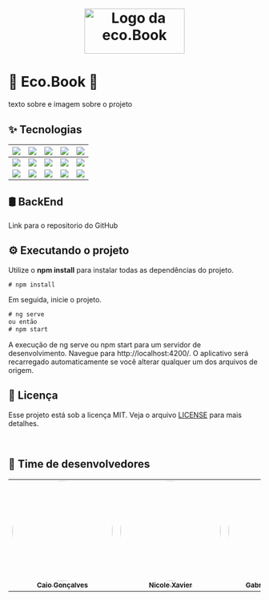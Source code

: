 <h1 align="center">
  <img src="https://i.imgur.com/1sacd8p.png" alt="Logo da eco.Book" width="200" height="90">
</h1>

# 🌱 Eco.Book 🌱
texto sobre
e imagem sobre o projeto

## ✨ Tecnologias
| <img align="center" src="https://img.shields.io/badge/HTML5-E34F26?style=for-the-badge&logo=html5&logoColor=white"> | <img src="https://img.shields.io/badge/Angular-DD0031?style=for-the-badge&logo=angular&logoColor=white"> | <img src="https://img.shields.io/badge/Java-5B4638?style=for-the-badge&logo=java&logoColor=white"> | <img src="https://img.shields.io/badge/Git-F05032?style=for-the-badge&logo=git&logoColor=white"> | <img src="https://img.shields.io/badge/Heroku-430098?style=for-the-badge&logo=heroku&logoColor=white"> |
| :----------------------------------------------------------: | :----------------------------------------------------------: | :----------------------------------------------------------: | :----------------------------------------------------------: | :----------------------------------------------------------: |
| <img src="https://img.shields.io/badge/CSS3-1572B6?style=for-the-badge&logo=css3&logoColor=white"> | <img src="https://img.shields.io/badge/TypeScript-007ACC?style=for-the-badge&logo=typescript&logoColor=white"> | <img src="https://img.shields.io/badge/Spring_Boot-F2F4F9?style=for-the-badge&logo=spring-boot"> | <img src="https://img.shields.io/badge/Swagger-808080?style=for-the-badge&logo=Swagger&logoColor=white"> |   <img src="https://img.shields.io/badge/Visual_Studio-FFFF00?style=for-the-badge&logo=visual%20studio&logoColor=black">  |
| <img src="https://img.shields.io/badge/JavaScript-323330?style=for-the-badge&logo=javascript&logoColor=F7DF1E"> | <img src="https://img.shields.io/badge/Bootstrap-563D7C?style=for-the-badge&logo=bootstrap&logoColor=white"> | <img src="https://img.shields.io/badge/MySQL-00000F?style=for-the-badge&logo=mysql&logoColor=white"> | <img src="https://img.shields.io/badge/Postman-FF6C37?style=for-the-badge&logo=Postman&logoColor=white"> | <img src="https://img.shields.io/badge/Eclipse-2C2255?style=for-the-badge&logo=eclipse&logoColor=white"> | 

## 🛢 BackEnd

Link para o repositorio do GitHub

## ⚙ Executando o projeto
Utilize o **npm install** para instalar todas as dependências do projeto.
```cl
# npm install
```
Em seguida, inicie o projeto.

```cl
# ng serve
ou então 
# npm start
```
A execução de ng serve ou npm start para um servidor de desenvolvimento. Navegue para http://localhost:4200/. O aplicativo será recarregado automaticamente se você alterar qualquer um dos arquivos de origem.

## 📄 Licença

Esse projeto está sob a licença MIT. Veja o arquivo [LICENSE](LICENSE.md) para mais detalhes.

<br />

## :juggling_person: Time de desenvolvedores
<table>
  <tr>
  <td align="center"><a href="http://www.linkedin.com/in/caio-vinicius-gon%C3%A7alves-6160911a8"><img style="border-radius: 50%;" 
  src="https://avatars.githubusercontent.com/u/56900094?s=400&u=bf88789596118759cde5958b1017c7d076df6dd6&v=4" 
  width="200px;" alt=""/><br /><sub><b>Caio Gonçalves</b></sub></a><br />
  
  <td align="center"><a href="https://www.instagram.com/_nicolexavier/"><img style="border-radius: 50%;" 
  src="https://avatars.githubusercontent.com/u/88196586?s=400&v=4" 
  width="200px;" alt=""/><br /><sub><b>Nicole Xavier</b></sub></a><br />
  
  <td align="center"><a href="https://www.linkedin.com/in/g-sribeiro/"><img style="border-radius: 50%;" 
  src="https://avatars.githubusercontent.com/u/83046200?s=400&v=4" 
  width="200px;" alt=""/><br /><sub><b>Gabriela de Santana</b></sub></a><br />
  
  <td align="center"><a href="https://www.linkedin.com/in/paivawes/"><img style="border-radius: 50%;" 
  src="https://avatars.githubusercontent.com/u/87864802?s=400&v=4" 
  width="200px;" alt=""/><br /><sub><b>Weslley Paiva</b></sub></a><br />
  
  <td align="center"><a href="https://www.linkedin.com/in/mariana-souza-2a92b9219/"><img style="border-radius: 50%;" 
  src="https://avatars.githubusercontent.com/u/88197570?s=400&v=4" 
  width="200px;" alt=""/><br /><sub><b>Mariana Souza</b></sub></a><br />
  
  <td align="center"><a href="https://www.linkedin.com/in/julio-cesar-bonfim-180836218/"><img style="border-radius: 50%;" 
  src="https://avatars.githubusercontent.com/u/88195108?s=400&v=4" 
  width="200px;" alt=""/><br /><sub><b>Julio Cesar Bonfim</b></sub></a><br />
  </tr>
</table>
